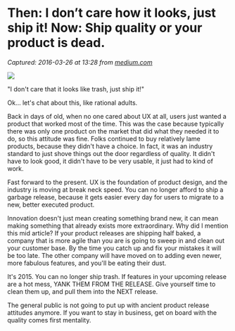 # Then: I don’t care how it looks, just ship it! Now: Ship quality or your product is dead.

_Captured: 2016-03-26 at 13:28 from [medium.com](https://medium.com/@jma245/then-i-don-t-care-how-it-looks-just-ship-it-now-ship-quality-or-your-product-is-dead-117d7062feb4)_

![](https://cdn-images-1.medium.com/max/800/1*wC3geZq3aXPqkV_Z7iU1qA.jpeg)

"I don't care that it looks like trash, just ship it!"

Ok… let's chat about this, like rational adults.

Back in days of old, when no one cared about UX at all, users just wanted a product that worked most of the time. This was the case because typically there was only one product on the market that did what they needed it to do, so this attitude was fine. Folks continued to buy relatively lame products, because they didn't have a choice. In fact, it was an industry standard to just shove things out the door regardless of quality. It didn't have to look good, it didn't have to be very usable, it just had to kind of work.

Fast forward to the present. UX is the foundation of product design, and the industry is moving at break neck speed. You can no longer afford to ship a garbage release, because it gets easier every day for users to migrate to a new, better executed product.

Innovation doesn't just mean creating something brand new, it can mean making something that already exists more extraordinary. Why did I mention this mid article? If your product releases are shipping half baked, a company that is more agile than you are is going to sweep in and clean out your customer base. By the time you catch up and fix your mistakes it will be too late. The other company will have moved on to adding even newer, more fabulous features, and you'll be eating their dust.

It's 2015. You can no longer ship trash. If features in your upcoming release are a hot mess, YANK THEM FROM THE RELEASE. Give yourself time to clean them up, and pull them into the NEXT release.

The general public is not going to put up with ancient product release attitudes anymore. If you want to stay in business, get on board with the quality comes first mentality.
